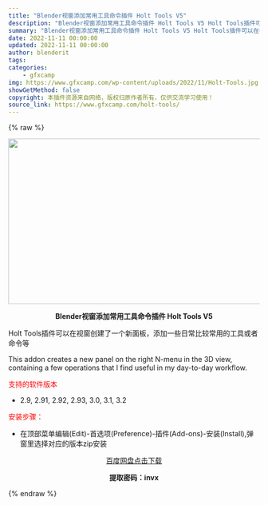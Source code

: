 ```yaml
---
title: "Blender视窗添加常用工具命令插件 Holt Tools V5"
description: "Blender视窗添加常用工具命令插件 Holt Tools V5 Holt Tools插件可以在视窗创建了一个新面板，添加一些日常比较常用的工具或者命令等 This addon creates a ..."
summary: "Blender视窗添加常用工具命令插件 Holt Tools V5 Holt Tools插件可以在视窗创建了一个新面板，添加一些日常比较常用的工具或者命令等 This addon creates a ..."
date: 2022-11-11 00:00:00
updated: 2022-11-11 00:00:00
author: blenderit
tags: 
categories:
    - gfxcamp
img: https://www.gfxcamp.com/wp-content/uploads/2022/11/Holt-Tools.jpg
showGetMethod: false
copyright: 本插件资源来自网络，版权归原作者所有，仅供交流学习使用！
source_link: https://www.gfxcamp.com/holt-tools/
---
```


{% raw %}
<div><p><img decoding="async" class="aligncenter size-full wp-image-108193" src="https://www.gfxcamp.com/wp-content/uploads/2022/11/Holt-Tools.jpg" data-src="https://www.gfxcamp.com/wp-content/uploads/2022/11/Holt-Tools.jpg" alt="" width="590" height="331" data-srcset="https://www.gfxcamp.com/wp-content/uploads/2022/11/Holt-Tools.jpg 590w, https://www.gfxcamp.com/wp-content/uploads/2022/11/Holt-Tools-150x84.jpg 150w" data-sizes="(max-width: 590px) 100vw, 590px"></p><p style="text-align: center;"><strong>Blender视窗添加常用工具命令插件 Holt Tools V5</strong></p><p>Holt Tools插件可以在视窗创建了一个新面板，添加一些日常比较常用的工具或者命令等</p><p>This addon creates a new panel on the right N-menu in the 3D view, containing a few operations that I find useful in my day-to-day workflow.</p><p><span style="color: #ff0000;">支持的软件版本</span></p><ul>
<li>2.9, 2.91, 2.92, 2.93, 3.0, 3.1, 3.2</li>
</ul><p><span style="color: #ff0000;">安装步骤：</span></p><ul>
<li>在顶部菜单编辑(Edit)-首选项(Preference)-插件(Add-ons)-安装(Install),弹窗里选择对应的版本zip安装</li>
</ul><p style="text-align: center;"><a class="maxbutton-3 maxbutton maxbutton-baidu" target="_blank" rel="noopener" href="https://pan.baidu.com/s/1tMndtmw4wPQ7j-zRjXpktw?pwd=invx"><span class="mb-text">百度网盘点击下载</span></a></p><p style="text-align: center;"><strong>提取密码：invx</strong></p></div>
<div style="display: none">gfxcamp</div>
{% endraw %}